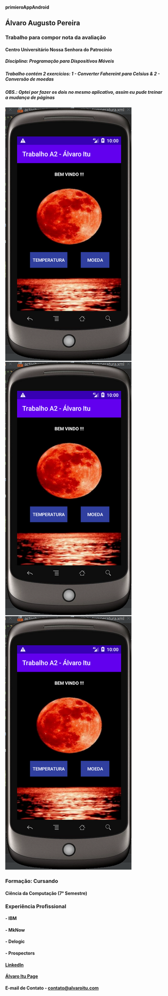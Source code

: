 #### primieroAppAndroid
## Álvaro Augusto Pereira

### Trabalho para compor nota da avaliação
#### Centro Universitário Nossa Senhora do Patrocínio
##### Disciplina: Programação para Dispositivos Móveis
##### Trabalho contém 2 exercícios: 1 - Converter Fahereint para Celsius & 2 - Conversão de moedas
##### OBS.: Optei por fazer os dois no mesmo aplicativo, assim eu pude treinar a mudança de páginas

![](/imagens/1_appTelaPrincipal.PNG)
![](/imagens/1_appTelaPrincipal.PNG)
![](/imagens/1_appTelaPrincipal.PNG)

### Formação: Cursando
#### Ciência da Computação (7° Semestre)

### Experiência Profissional
#### - IBM
#### - MkNow
#### - Delogic
#### - Prospectors

#### [LinkedIn](https://www.linkedin.com/in/alvaro-augusto-pereira)

#### [Álvaro Itu Page](https://alvaroitu.github.io/)

#### E-mail de Contato - contato@alvaroitu.com





